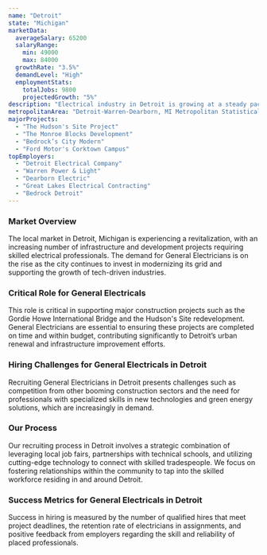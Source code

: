 ```yaml
---
name: "Detroit"
state: "Michigan"
marketData:
  averageSalary: 65200
  salaryRange:
    min: 49000
    max: 84000
  growthRate: "3.5%"
  demandLevel: "High"
  employmentStats:
    totalJobs: 9800
    projectedGrowth: "5%"
description: "Electrical industry in Detroit is growing at a steady pace, boosted by major revitalization projects and a booming construction industry."
metropolitanArea: "Detroit-Warren-Dearborn, MI Metropolitan Statistical Area"
majorProjects:
  - "The Hudson's Site Project"
  - "The Monroe Blocks Development"
  - "Bedrock’s City Modern"
  - "Ford Motor's Corktown Campus"
topEmployers:
  - "Detroit Electrical Company"
  - "Warren Power & Light"
  - "Dearborn Electric"
  - "Great Lakes Electrical Contracting"
  - "Bedrock Detroit"
---
```


### Market Overview
The local market in Detroit, Michigan is experiencing a revitalization, with an increasing number of infrastructure and development projects requiring skilled electrical professionals. The demand for General Electricians is on the rise as the city continues to invest in modernizing its grid and supporting the growth of tech-driven industries.

### Critical Role for General Electricals
This role is critical in supporting major construction projects such as the Gordie Howe International Bridge and the Hudson's Site redevelopment. General Electricians are essential to ensuring these projects are completed on time and within budget, contributing significantly to Detroit’s urban renewal and infrastructure improvement efforts.

### Hiring Challenges for General Electricals in Detroit
Recruiting General Electricians in Detroit presents challenges such as competition from other booming construction sectors and the need for professionals with specialized skills in new technologies and green energy solutions, which are increasingly in demand.

### Our Process
Our recruiting process in Detroit involves a strategic combination of leveraging local job fairs, partnerships with technical schools, and utilizing cutting-edge technology to connect with skilled tradespeople. We focus on fostering relationships within the community to tap into the skilled workforce residing in and around Detroit.

### Success Metrics for General Electricals in Detroit
Success in hiring is measured by the number of qualified hires that meet project deadlines, the retention rate of electricians in assignments, and positive feedback from employers regarding the skill and reliability of placed professionals.